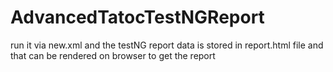 # AdvancedTatocTestNGReport

run it via new.xml and the testNG report data is stored in report.html file
and that can be rendered on browser to get the report
